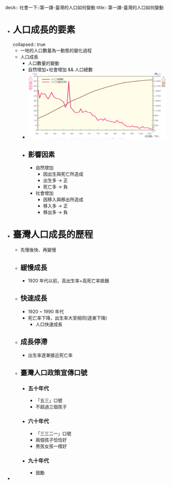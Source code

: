 deck:: 社會一下::第一課-臺灣的人口如何變動
title:: 第一課-臺灣的人口如何變動

- # 人口成長的要素
  collapsed:: true
	- 一地的人口數量為一動態的變化過程
	- 人口成長
		- 人口數量的變動
		- 自然增加+社會增加 && 人口總數
		- ![image.png](../assets/image_1657680538681_0.png)
		- ## 影響因素
			- 自然增加
				- 因出生與死亡所造成
				- 出生多 -> 正
				- 死亡多 -> 負
			- 社會增加
				- 因移入與移出所造成
				- 移入多 -> 正
				- 移出多 -> 負
- # 臺灣人口成長的歷程
	- 先慢後快、再變慢
	- ## 緩慢成長
		- 1920 年代以前，高出生率+高死亡率抵銷
	- ## 快速成長
		- 1920 ~ 1990 年代
		- 死亡率下降，出生率大至相同(逐漸下降)
			- 人口快速成長
	- ## 成長停滯
		- 出生率逐漸接近死亡率
	- ## 臺灣人口政策宣傳口號
		- ### 五十年代
			- 「五三」口號
			- 不超過三個孩子
		- ### 六十年代
			- 「三三二一」口號
			- 兩個孩子恰恰好
			- 男孩女孩一樣好
		- ### 九十年代
			- 鼓勵
-